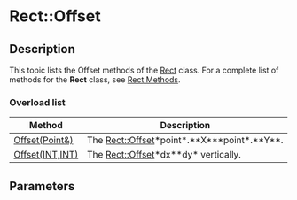 # Rect::Offset

## Description

This topic lists the
Offset methods of the
[Rect](https://learn.microsoft.com/windows/desktop/api/gdiplustypes/nl-gdiplustypes-rect) class. For a complete list of methods for the
**Rect** class, see [Rect Methods](https://learn.microsoft.com/windows/desktop/gdiplus/-gdiplus-class-rect-methods).

### Overload list

| Method | Description |
| --- | --- |
| [Offset(Point&)](https://learn.microsoft.com/previous-versions/ms534979(v=vs.85)) | The [Rect::Offset](https://learn.microsoft.com/previous-versions/ms534979(v=vs.85))*point*.**X***point*.**Y**. |
| [Offset(INT,INT)](https://learn.microsoft.com/windows/desktop/api/gdiplustypes/nf-gdiplustypes-rect-offset(inint_inint)) | The [Rect::Offset](https://learn.microsoft.com/windows/desktop/api/gdiplustypes/nf-gdiplustypes-rect-offset(inint_inint))*dx**dy* vertically. |

## Parameters